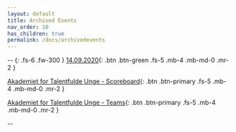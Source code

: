 ```yaml
---
layout: default
title: Archived Events
nav_order: 10
has_children: true
permalink: /docs/archivedevents
---
```


-- 
{: .fs-6 .fw-300 } 
[14.09.2020](){: .btn .btn-green .fs-5 .mb-4 .mb-md-0 .mr-2 }

[Akademiet for Talentfulde Unge - Scoreboard](../../../archivedevents/14092020/atu.ntp-event.dk/scoreboard/index.html){: .btn .btn-primary .fs-5 .mb-4 .mb-md-0 .mr-2 } 

[Akademiet for Talentfulde Unge - Teams](../../../archivedevents/14092020/atu.ntp-event.dk/teams/index.html){: .btn .btn-primary .fs-5 .mb-4 .mb-md-0 .mr-2 } 


-- 

